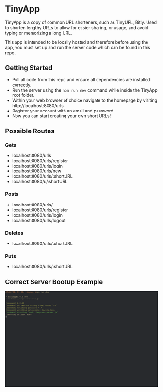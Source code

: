 # TinyApp

TinyApp is a copy of common URL shorteners, such as TinyURL, Bitly.
Used to shorten lengthy URLs to allow for easier sharing, or usage, and avoid typing or memorizing a long URL.

This app is intended to be locally hosted and therefore before using the app, you must set up and run the server code which can be found in this repo.

## Getting Started

- Pull all code from this repo and ensure all dependencies are installed correctly.
- Run the server using the `npm run dev` command while inside the TinyApp root folder.
- Within your web browser of choice navigate to the homepage by visiting http://localhost:8080/urls
- Register your account with an email and password.
- Now you can start creating your own short URLs!

## Possible Routes

### Gets

- localhost:8080/urls
- localhost:8080/urls/register
- localhost:8080/urls/login
- localhost:8080/urls/new
- localhost:8080/urls/:shortURL
- localhost:8080/u/:shortURL

### Posts

- localhost:8080/urls/
- localhost:8080/urls/register
- localhost:8080/urls/login
- localhost:8080/urls/logout

### Deletes

- localhost:8080/urls/:shortURL

### Puts

- localhost:8080/urls/:shortURL

## Correct Server Bootup Example

![Server Start up](/screenshots/TinyAppScreenshot.png?raw=true "Server Start Up")
